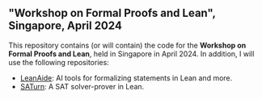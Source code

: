 ## "Workshop on Formal Proofs and Lean", Singapore, April 2024 

This repository contains (or will contain) the code for the **Workshop on Formal Proofs and Lean**, held in Singapore in April 2024. In addition, I will use the following repositories:

* [LeanAide](https://github.com/siddhartha-gadgil/LeanAide): AI tools for formalizing statements in Lean and more.
* [SATurn](https://github.com/siddhartha-gadgil/Saturn): A SAT solver-prover in Lean.

